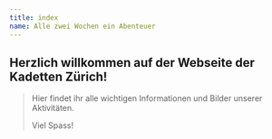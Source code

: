 ```yaml
---
title: index
name: Alle zwei Wochen ein Abenteuer
---
```


## Herzlich willkommen auf der Webseite der Kadetten Zürich!

> Hier findet ihr alle wichtigen Informationen und Bilder unserer Aktivitäten.
>
> Viel Spass!
